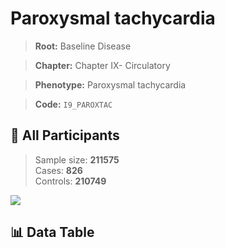 # Paroxysmal tachycardia

> **Root:** Baseline Disease  

> **Chapter:** Chapter IX- Circulatory  

> **Phenotype:** Paroxysmal tachycardia  

> **Code:** `I9_PAROXTAC`

## 🧪 All Participants  
> Sample size: **211575**  
> Cases: **826**  
> Controls: **210749**
<img src="/Sensitive/Figures/ALL/Baseline/I9_PAROXTAC.png"/>

## 📊 Data Table
<CsvTableMRF src="/Sensitive/Data/ALL/Baseline/LG_I9_PAROXTAC.csv"/>

